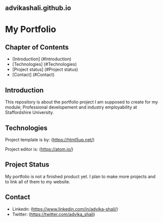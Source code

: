 ## advikashali.github.io

# **My Portfolio**

## Chapter of Contents 
* [Introduction] (#Introduction) 
* [Technologies] (#Technologies)
* [Project status] (#Project status)
* [Contact] (#Contact)

## Introduction
This repository is about the portfolio project I am supposed to create for my module; Professional developement and industry employability at Staffordshire University.

## Technologies 
Project template is by: 
(https://html5up.net/)

Project editor is:
(https://atom.io/)

## Project Status 
My portfolio is not a finished product yet. I plan to make more projects and to link all of them to my website. 

## Contact
* Linkedn: (https://www.linkedin.com/in/advika-shali/)
* Twitter: (https://twitter.com/advika_shali)



